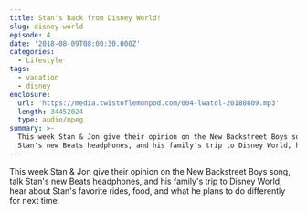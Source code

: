```yaml
---
title: Stan's back from Disney World!
slug: disney-world
episode: 4
date: '2018-08-09T08:00:30.000Z'
categories:
  - Lifestyle
tags:
  - vacation
  - disney
enclosure:
  url: 'https://media.twistoflemonpod.com/004-lwatol-20180809.mp3'
  length: 34452024
  type: audio/mpeg
summary: >-
  This week Stan & Jon give their opinion on the New Backstreet Boys song, talk
  Stan's new Beats headphones, and his family's trip to Disney World, hear a...
---
```


This week Stan & Jon give their opinion on the New Backstreet Boys song, talk Stan's new Beats headphones, and his family's trip to Disney World, hear about Stan's favorite rides, food, and what he plans to do differently for next time.

